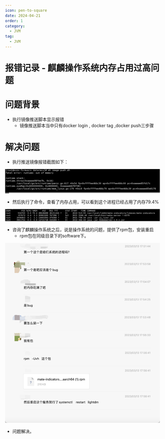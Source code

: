 ```yaml
---
icon: pen-to-square
date: 2024-04-21
order: 1
category:
  - JVM
tag:
  - JVM
---
```

# 报错记录 - 麒麟操作系统内存占用过高问题

# 问题背景

- 执行镜像推送脚本显示报错
  - 镜像推送脚本当中只有docker login , docker tag ,docker push三步骤

# 解决问题

- 执行推送镜像报错截图如下：

![WechatIMG2281](./images/WechatIMG2281.png)

- 然后执行了命令，查看了内存占用，可以看到这个进程已经占用了内存79.4%

![WechatIMG2275](./images/WechatIMG2275.png)

- 咨询了麒麟操作系统之后，说是操作系统的问题，提供了rpm包，安装重启
  - rpm包在同级目录下的software下。

![image-20230313232626326](./images/image-20230313232626326.png)

- 问题解决。





